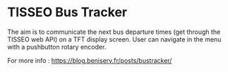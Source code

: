# TISSEO Bus Tracker 

The aim is to communicate the next bus departure times (get through the TISSEO web API) on a TFT display screen. 
User can navigate in the menu with a pushbutton rotary encoder.

For more info : https://blog.beniserv.fr/posts/bustracker/
